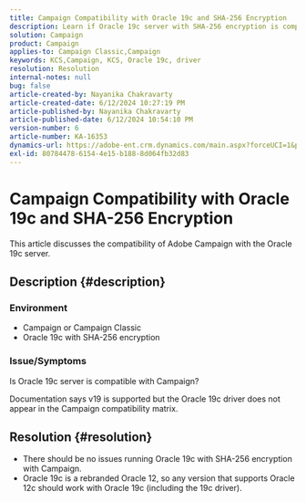 ```yaml
---
title: Campaign Compatibility with Oracle 19c and SHA-256 Encryption
description: Learn if Oracle 19c server with SHA-256 encryption is compatible with Campaign.
solution: Campaign
product: Campaign
applies-to: Campaign Classic,Campaign
keywords: KCS,Campaign, KCS, Oracle 19c, driver
resolution: Resolution
internal-notes: null
bug: false
article-created-by: Nayanika Chakravarty
article-created-date: 6/12/2024 10:27:19 PM
article-published-by: Nayanika Chakravarty
article-published-date: 6/12/2024 10:54:10 PM
version-number: 6
article-number: KA-16353
dynamics-url: https://adobe-ent.crm.dynamics.com/main.aspx?forceUCI=1&pagetype=entityrecord&etn=knowledgearticle&id=2ded01ea-0a29-ef11-840a-000d3a3764e0
exl-id: 80784478-6154-4e15-b188-8d064fb32d83
---
```

# Campaign Compatibility with Oracle 19c and SHA-256 Encryption


This article discusses the compatibility of Adobe Campaign with the Oracle 19c server.

## Description {#description}


### <b>Environment</b>

- Campaign or Campaign Classic
- Oracle 19c with SHA-256 encryption


### <b>Issue/Symptoms</b>

Is Oracle 19c server is compatible with Campaign?

Documentation says v19 is supported but the Oracle 19c driver does not appear in the Campaign compatibility matrix.


## Resolution {#resolution}


- There should be no issues running Oracle 19c with SHA-256 encryption with Campaign.
- Oracle 19c is a rebranded Oracle 12, so any version that supports Oracle 12c should work with Oracle 19c (including the 19c driver).
